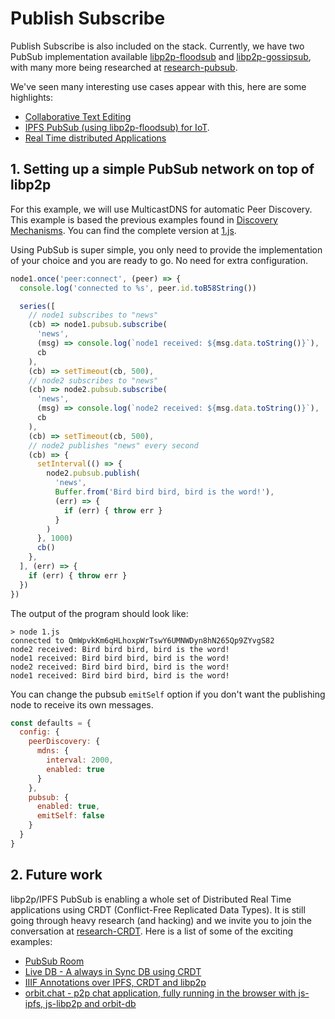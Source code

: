 # Publish Subscribe

Publish Subscribe is also included on the stack. Currently, we have two PubSub implementation available [libp2p-floodsub](https://github.com/libp2p/js-libp2p-floodsub) and [libp2p-gossipsub](https://github.com/ChainSafe/gossipsub-js), with many more being researched at [research-pubsub](https://github.com/libp2p/research-pubsub).

We've seen many interesting use cases appear with this, here are some highlights:

- [Collaborative Text Editing](https://www.youtube.com/watch?v=-kdx8rJd8rQ)
- [IPFS PubSub (using libp2p-floodsub) for IoT](https://www.youtube.com/watch?v=qLpM5pBDGiE).
- [Real Time distributed Applications](https://www.youtube.com/watch?v=vQrbxyDPSXg)

## 1. Setting up a simple PubSub network on top of libp2p

For this example, we will use MulticastDNS for automatic Peer Discovery. This example is based the previous examples found in [Discovery Mechanisms](../discovery-mechanisms). You can find the complete version at [1.js](./1.js).

Using PubSub is super simple, you only need to provide the implementation of your choice and you are ready to go. No need for extra configuration.

```JavaScript
node1.once('peer:connect', (peer) => {
  console.log('connected to %s', peer.id.toB58String())

  series([
    // node1 subscribes to "news"
    (cb) => node1.pubsub.subscribe(
      'news',
      (msg) => console.log(`node1 received: ${msg.data.toString()}`),
      cb
    ),
    (cb) => setTimeout(cb, 500),
    // node2 subscribes to "news"
    (cb) => node2.pubsub.subscribe(
      'news',
      (msg) => console.log(`node2 received: ${msg.data.toString()}`),
      cb
    ),
    (cb) => setTimeout(cb, 500),
    // node2 publishes "news" every second
    (cb) => {
      setInterval(() => {
        node2.pubsub.publish(
          'news',
          Buffer.from('Bird bird bird, bird is the word!'),
          (err) => {
            if (err) { throw err }
          }
        )
      }, 1000)
      cb()
    },
  ], (err) => {
    if (err) { throw err }
  })
})
```

The output of the program should look like:

```
> node 1.js
connected to QmWpvkKm6qHLhoxpWrTswY6UMNWDyn8hN265Qp9ZYvgS82
node2 received: Bird bird bird, bird is the word!
node1 received: Bird bird bird, bird is the word!
node2 received: Bird bird bird, bird is the word!
node1 received: Bird bird bird, bird is the word!
```

You can change the pubsub `emitSelf` option if you don't want the publishing node to receive its own messages.

```JavaScript
const defaults = {
  config: {
    peerDiscovery: {
      mdns: {
        interval: 2000,
        enabled: true
      }
    },
    pubsub: {
      enabled: true,
      emitSelf: false
    }
  }
}
```

## 2. Future work

libp2p/IPFS PubSub is enabling a whole set of Distributed Real Time applications using CRDT (Conflict-Free Replicated Data Types). It is still going through heavy research (and hacking) and we invite you to join the conversation at [research-CRDT](https://github.com/ipfs/research-CRDT). Here is a list of some of the exciting examples:

- [PubSub Room](https://github.com/ipfs-labs/ipfs-pubsub-room)
- [Live DB - A always in Sync DB using CRDT](https://github.com/ipfs-labs/ipfs-live-db)
- [IIIF Annotations over IPFS, CRDT and libp2p](https://www.youtube.com/watch?v=hmAniA6g9D0&feature=youtu.be&t=10m40s)
- [orbit.chat - p2p chat application, fully running in the browser with js-ipfs, js-libp2p and orbit-db](http://orbit.chat/)

